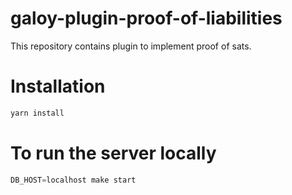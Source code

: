 # galoy-plugin-proof-of-liabilities
This repository contains plugin to implement proof of sats.
# Installation

```js
yarn install
```

# To run the server locally

```js
DB_HOST=localhost make start 
```
